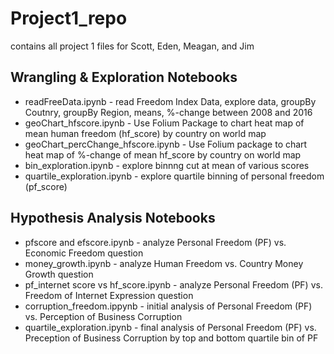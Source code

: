 # Project1_repo
contains all project 1 files for Scott, Eden, Meagan, and Jim

## Wrangling & Exploration Notebooks

* readFreeData.ipynb        - read Freedom Index Data, explore data, groupBy Coutnry, groupBy Region, means, %-change between 2008 and 2016
* geoChart_hfscore.ipynb        - Use Folium Package to chart heat map of mean human freedom (hf_score) by country on world map
* geoChart_percChange_hfscore.ipynb   - Use Folium package to chart heat map of %-change of mean hf_score by country on world map
* bin_exploration.ipynb               - explore binnng cut at mean of various scores
* quartile_exploration.ipynb          - explore quartile binning of personal freedom (pf_score)

## Hypothesis Analysis Notebooks
* pfscore and efscore.ipynb  - analyze  Personal Freedom (PF) vs. Economic Freedom question
* money_growth.ipynb    - analyze Human Freedom vs. Country Money Growth question
* pf_internet score vs hf_score.ipynb   - analyze Personal Freedom (PF) vs. Freedom of Internet Expression question
* corruption_freedom.ippynb  - initial analysis of Personal Freedom (PF) vs. Perception of Business Corruption
* quartile_exploration.ipynb - final analysis of Personal Freedom (PF) vs. Preception of Business Corruption by top and bottom quartile bin of PF

